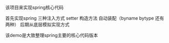 该项目来实现spring核心代码

首先实现spring 三种注入方式  setter  构造方法   自动装配（byname bytype 还有两种）
后期从底层模拟实现方式


该demo是大致整理spring主要的核心代码版本
